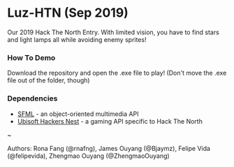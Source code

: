 # Luz-HTN (Sep 2019)
Our 2019 Hack The North Entry. With limited vision, you have to find stars and light lamps all while avoiding enemy sprites!

### How To Demo
Download the repository and open the .exe file to play! (Don't move the .exe file out of the folder, though)

### Dependencies
* [SFML](https://www.sfml-dev.org/download.php) - an object-oriented multimedia API
* [Ubisoft Hackers Nest](https://toronto.ubisoft.com/hackthenorth/) - a gaming API specific to Hack The North

~

Authors: Rona Fang (@rnafng), James Ouyang (@Bjaymz), Felipe Vida (@felipevida), Zhengmao Ouyang (@ZhengmaoOuyang)
